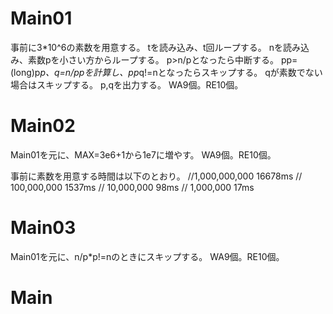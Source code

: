 # Main01
事前に3\*10^6の素数を用意する。
tを読み込み、t回ループする。
nを読み込み、素数pを小さい方からループする。
p>n/pとなったら中断する。
pp=(long)p*p、q=n/ppを計算し、pp*q!=nとなったらスキップする。
qが素数でない場合はスキップする。
p,qを出力する。
WA9個。RE10個。

# Main02
Main01を元に、MAX=3e6+1から1e7に増やす。
WA9個。RE10個。

事前に素数を用意する時間は以下のとおり。
	//1,000,000,000 16678ms
	//  100,000,000  1537ms
	//   10,000,000    98ms
	//    1,000,000    17ms

# Main03
Main01を元に、n/p*p!=nのときにスキップする。
WA9個。RE10個。

# Main

